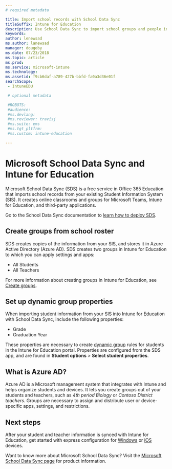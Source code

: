 ```yaml
---
# required metadata

title: Import school records with School Data Sync
titleSuffix: Intune for Education
description: Use School Data Sync to import school groups and people into Azure AD.
keywords:
author: lenewsad
ms.author: lanewsad
manager: dougeby
ms.date: 07/23/2018
ms.topic: article
ms.prod:
ms.service: microsoft-intune
ms.technology:
ms.assetid: f9cb6daf-a789-427b-bbfd-fa0a3d36e01f
searchScope:
 - IntuneEDU

 # optional metadata

 #ROBOTS:
 #audience:
 #ms.devlang:
 #ms.reviewer: travisj
 #ms.suite: ems
 #ms.tgt_pltfrm:
 #ms.custom: intune-education

---
```


# Microsoft School Data Sync and Intune for Education

Microsoft School Data Sync (SDS) is a free service in Office 365 Education that imports school records from your existing Student Information System (SIS). It creates online classrooms and groups for Microsoft Teams, Intune for Education, and third-party applications.  

Go to the School Data Sync documentation to [learn how to deploy SDS](https://support.office.com/article/Overview-of-School-Data-Sync-and-Classroom-f3d1147b-4ade-4905-8518-508e729f2e91). 

## Create groups from school roster
SDS creates copies of the information from your SIS, and stores it in Azure Active Directory (Azure AD). SDS creates two groups in Intune for Education to which you can apply settings and apps:

* All Students
* All Teachers

For more information about creating groups in Intune for Education, see [Create groups](create-groups.md).  

## Set up dynamic group properties
When importing student information from your SIS into Intune for Education with School Data Sync, include the following properties:
*  Grade 
*  Graduation Year  

These properties are necessary to create [dynamic group](create-groups.md#dynamic-groups) rules for students in the Intune for Education portal.  Properties are configured from the SDS app, and are found in  __Student options__ > __Select student properties__.

## What is Azure AD?
Azure AD is a Microsoft management system that integrates with Intune and helps organize students and devices. It lets you create groups out of your students and teachers, such as *4th period Biology* or *Contoso District teachers*. Groups are necessary to assign and distribute user or device-specific apps, settings, and restrictions.

## Next steps   
After your student and teacher information is synced with Intune for Education, get started with express configuration for [Windows](edu-express-config-settings-windows.md) or [iOS](edu-express-config-settings-ios.md) devices.  

Want to know more about Microsoft School Data Sync? Visit the [Microsoft School Data Sync page](https://sds.microsoft.com) for product information. 

